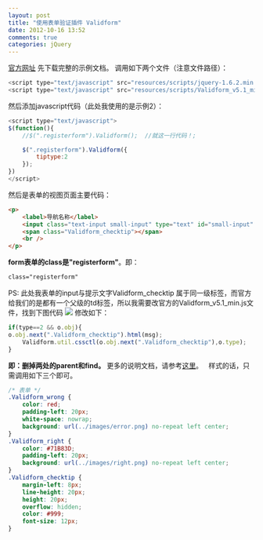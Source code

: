 ```yaml
---
layout: post
title: "使用表单验证插件 Validform"
date: 2012-10-16 13:52
comments: true
categories: jQuery
---
```


[官方网址](http://validform.rjboy.cn/) 先下载完整的示例文档。 调用如下两个文件（注意文件路径）：

```javascript
<script type="text/javascript" src="resources/scripts/jquery-1.6.2.min.js"></script>
<script type="text/javascript" src="resources/scripts/Validform_v5.1_min.js"></script>
```

然后添加javascript代码（此处我使用的是示例2）：

```javascript
<script type="text/javascript">
$(function(){
    //$(".registerform").Validform();  //就这一行代码！;

    $(".registerform").Validform({
        tiptype:2
    });
})
</script>
```

然后是表单的视图页面主要代码：

```html
<p>
    <label>导航名称</label>
    <input class="text-input small-input" type="text" id="small-input" name="name" datatype="s2-10" errormsg="昵称至少2个字符,最多10个字符！" />
    <span class="Validform_checktip"></span>
    <br />
</p>
```

**form表单的class是"registerform"**。即：

```html
class="registerform"
```

PS: 此处我表单的input与提示文字Validform_checktip 属于同一级标签，而官方给我们的是都有一个父级的td标签，所以我需要改官方的Validform_v5.1_min.js文件，找到下图代码 ![](http://m1.img.libdd.com/farm4/2012/0914/10/6490CA006AB38112DE4FE6C76AD2177A5CAFE5189977_800_86.jpg) 修改如下：

```javascript
if(type==2 && o.obj){
o.obj.next(".Validform_checktip").html(msg);
    Validform.util.cssctl(o.obj.next(".Validform_checktip"),o.type);
}
```

**即：删掉两处的parent和find。** 更多的说明文档，请参考[这里](http://validform.rjboy.cn/?cat=1)。   样式的话，只需调用如下三个即可。

```css
/* 表单 */
.Validform_wrong {
    color: red;
    padding-left: 20px;
    white-space: nowrap;
    background: url(../images/error.png) no-repeat left center;
}
.Validform_right {
    color: #71B83D;
    padding-left: 20px;
    background: url(../images/right.png) no-repeat left center;
}
.Validform_checktip {
    margin-left: 8px;
    line-height: 20px;
    height: 20px;
    overflow: hidden;
    color: #999;
    font-size: 12px;
}
```